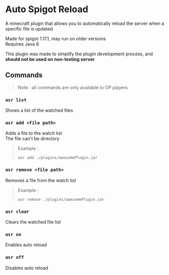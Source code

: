 # Auto Spigot Reload

A minecraft plugin that allows you to automatically reload the server when a specific file is updated

Made for spigot 1.17.1, may run on older versions\
Requires Java 8

This plugin was made to simplify the plugin development process, and **should not be used on non-testing server**

## Commands

> Note : all commands are only available to OP players

### `asr list`
Shows a list of the watched files

### `asr add <file path>`
Adds a file to the watch list\
The file can't be directory
> Example :
> ```
> asr add ./plugins/awesomePlugin.jar
> ```

### `asr remove <file path>`
Removes a file from the watch list
> Example :
> ```
> asr remove ./plugins/awesomePlugin.jar
> ```

### `asr clear`
Clears the watched file list

### `asr on`
Enables auto reload

### `asr off`
Disables auto reload

